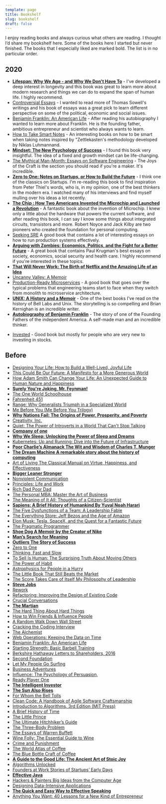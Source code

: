 ```yaml
---
template: page
title: Bookshelf
slug: bookshelf
draft: false
---
```

I enjoy reading books and always curious what others are reading. I thought I’d share my bookshelf here. Some of the books here I started but never finished. The books that I especially liked are marked bold. The list is in no particular order.

## 2020
* [**Lifespan: Why We Age - and Why We Don't Have To**](https://www.amazon.com/Lifespan-audiobook/dp/B07QGH1Q43) - I've developed a deep interest in longevity and this book was great to learn more about modern research and things we can do to expand the span of human life. I highly recommend.
* [Controversial Essays](https://www.amazon.com/Controversial-Essays-Hoover-Institution-Publication-ebook/dp/B001E52S96) - I wanted to read more of Thomas Sowell's writings and his book of essays was a great pick to learn different perspective on some of the political, economic and social issues.
* [Benjamin Franklin: An American Life](https://www.amazon.com/Benjamin-Franklin-An-American-Life/dp/B004VLETYM/) - After reading his autobiography I wanted to learn more about Franklin. He is the founding father, ambitious entrepreneur and scientist who always wants to learn.
* [How to Take Smart Notes](https://www.amazon.com/How-Take-Smart-Notes-Nonfiction-ebook/dp/B06WVYW33Y) - An interesting books on how to be smart when taking notes inspired by  "Zettlekasten's methodology developed by Niklas Luhmannand.
* [**Mindset: The New Psychology of Success**](https://www.amazon.com/dp/B000FCKPHG/ref=dp-kindle-redirect?_encoding=UTF8&btkr=1) - I found this book very insightful. The idea of a fixed and growth mindset can be life-changing.
* [The Mythical Man-Month: Essays on Software Engineering](https://www.amazon.com/Mythical-Man-Month-Anniversary-Software-Engineering-ebook-dp-B00B8USS14/dp/B00B8USS14/ref=mt_kindle?_encoding=UTF8&me=&qid=1590876430) - The Joys of the Craft is the section you should read if you're a maker. It's incredible.
* [**Zero to One: Notes on Startups, or How to Build the Future**](https://www.amazon.com/Zero-One-Notes-Startups-Future/dp/0804139296) - I think one of the classics on Startups. I'm re-reading this book to find inspiration from Peter Thiel's words, who is, in my opinion, one of the best thinkers in the modern era. I watched many of his interviews and find myself mulling over his ideas a lot recently.
* [**The Chip : How Two Americans Invented the Microchip and Launched a Revolution**](https://www.goodreads.com/book/show/8130575) - A fantastic book about the invention of Microchip. I knew only a little about the hardware that powers the current software, and after reading this book, I can say I know some things about integrated circuits, transistors and more. Robert Noyce and Jack Kilby are two pioneers who created the foundation for personal computing.
* [Seeking SRE](https://www.amazon.com/_/dp/1491978864?tag=oreilly20-20) A good book that contains a lot of interesting essays on how to run production systems effectively.
* [**Arguing with Zombies: Economics, Politics, and the Fight for a Better Future**](https://www.amazon.com/Arguing-Zombies-Economics-Politics-Better-ebook/dp/B07TL1WCCM) - A great book that contains  Paul Krugman's best essays on society, economics, social security and health care. I highly recommend if you're interested in these topics.
* [**That Will Never Work: The Birth of Netflix and the Amazing Life of an Idea**](https://www.amazon.com/That-Will-Never-Work-Netflix/dp/B07X7JH5ZH)
* [Uncanny Valley: A Memoir](https://www.amazon.com/Uncanny-Valley-Memoir-Anna-Wiener-ebook/dp/B07QYHLP97)
* [Production-Ready Microservices](https://www.amazon.com/Production-Ready-Microservices-Standardized-Engineering-Organization-ebook/dp/B01N48GFCQ) - A good book that goes over the typical problems that  engineering teams start to face when they switch from monolith to microservice architecture.
* [**UNIX: A History and a Memoir**](https://www.amazon.com/UNIX-History-Memoir-Brian-Kernighan/dp/1695978552/) - One of the best books I've read on the history of Bell Labs and Unix. The storytelling is so compelling and Brian Kernighan is an incredible writer.
* [**Autobiography of Benjamin Franklin**](https://www.amazon.com/Autobiography-Benjamin-Franklin/dp/1989201636) - The story of one of the Founding Fathers of the independent America. A self-made man and an incredible thinker.
- [Invested](https://www.amazon.com/Invested-Warren-Buffett-Charlie-Emotions/dp/0062672649) - Good book but mostly for people who are very new to investing in stocks.

## Before
* [Designing Your Life: How to Build a Well-Lived, Joyful Life](https://www.amazon.com/Designing-Your-Life-Well-Lived-Joyful/dp/1101875321)
* [This Could Be Our Future: A Manifesto for a More Generous World ](https://www.amazon.com/This-Could-Our-Future-Manifesto/dp/0525560823)
* [How Adam Smith Can Change Your Life: An Unexpected Guide to Human Nature and Happiness](https://www.amazon.com/Adam-Smith-Change-Your-Life/dp/1591847958)
* [**Surely You're Joking, Mr. Feynman!**](https://www.audible.com/pd/Surely-Youre-Joking-Mr-Feynman-Audiobook/B002V5D7IE)
* [The One World Schoolhouse](https://www.audible.com/pd/The-One-World-Schoolhouse-Audiobook/B009HVNGQI)
* [Fahrenheit 451](https://www.amazon.com/Fahrenheit-451-Ray-Bradbury/dp/1451673310/)
* [Range: Why Generalists Triumph in a Specialized World](https://www.amazon.com/Range-Generalists-Triumph-Specialized-World/dp/0735214484/)
* [Me Before You (Me Before You Trilogy)](https://www.amazon.com/gp/product/0143124544/ref=ppx_yo_dt_b_asin_title_o03_s00?ie=UTF8&psc=1)
* [**Why Nations Fail: The Origins of Power, Prosperity, and Poverty**](https://www.amazon.com/Why-Nations-Fail-Origins-Prosperity/dp/0307719219/ref=tmm_hrd_swatch_0?_encoding=UTF8&qid=1568468603&sr=1-1)
* [Creativity, Inc.](https://www.amazon.com/Creativity-Inc-Overcoming-Unseen-Inspiration/dp/B00IPJTQQW/ref=sr_1_1?crid=3F5T94UNJE30C&keywords=creativity+inc&qid=1568468535&s=audible&sprefix=creatv%2Caudible%2C135&sr=1-1)
* [Quiet: The Power of Introverts in a World That Can't Stop Talking](https://www.amazon.com/Quiet-Power-Introverts-World-Talking/dp/0307352153/ref=sr_1_1?keywords=quiet&qid=1568468469&s=gateway&sr=8-1)
* [**Company of one**](https://www.amazon.com/Company-One-Staying-Small-Business/dp/B07KFNRRTS/ref=sr_1_1?crid=1V5TMGKEP5221&keywords=company+of+one&qid=1568468493&s=gateway&sprefix=company+of+%2Caps%2C128&sr=8-1)
* [**Why We Sleep: Unlocking the Power of Sleep and Dreams**](https://www.amazon.com/Why-We-Sleep-Unlocking-Dreams/dp/1501144324/)
* [Kubernetes: Up and Running: Dive into the Future of Infrastructure](https://www.amazon.com/gp/product/1491935677/ref=ppx_yo_dt_b_asin_title_o09__o00_s00?ie=UTF8&psc=1)
* [**Poor Charlie’s Almanack The Wit and Wisdom of Charles T. Munger**](https://www.amazon.com/Poor-Charlies-Almanack-Charles-Expanded/dp/1578645018/ref=sr_1_1?ie=UTF8&qid=1529851227&sr=8-1&keywords=poor+charlies+almanack)
* [**The Dream Machine A remarkable story about the history of computing**](https://www.amazon.com/Dream-Machine-M-Mitchell-Waldrop/dp/1732265119/ref=pd_lpo_sbs_14_img_0?_encoding=UTF8&psc=1&refRID=2GHBJGBQXMPP6Z3432FA)
* [Art of Living The Classical Manual on Virtue, Happiness, and Effectiveness](https://www.amazon.com/Art-Living-Classical-Happiness-Effectiveness/dp/0061286052/ref=sr_1_2?s=books&ie=UTF8&qid=1529851270&sr=1-2&keywords=Art+of+Living%3A&dpID=411DqwCRRTL&preST=_SY291_BO1,204,203,200_QL40_&dpSrc=srch)
* [**Bigger Leaner Stronger**](https://www.amazon.com/Bigger-Leaner-Stronger-Building-Ultimate/dp/1938895304?SubscriptionId=AKIAJZ4W3VV6KJQEHGSA&tag=booknshelf048-20&linkCode=xm2&camp=2025&creative=165953&creativeASIN=1938895304)
* [Nonviolent Communication](https://www.audible.com/pd/Nonviolent-Communication-Audiobook/B00TJJNSQG?qid=1533403706&sr=sr_1_1&ref=a_search_c3_lProduct_1_1&pf_rd_p=e81b7c27-6880-467a-b5a7-13cef5d729fe&pf_rd_r=BAEHZX0SJCPW78K7ZGZC)
* [Principles: Life and Work](https://www.amazon.com/Principles-Life-Work-Ray-Dalio/dp/1501124021/ref=sr_1_1_sspa?s=books&ie=UTF8&qid=1529851298&sr=1-1-spons&keywords=Principles%3A+Life+and+Work&psc=1)
* [Rich Dad Poor Dad](https://www.amazon.com/Rich-Dad-Poor-Teach-Middle/dp/1612680178/ref=sr_1_1?s=books&ie=UTF8&qid=1529851310&sr=1-1&keywords=rich+dad+poor+dad)
* [The Personal MBA: Master the Art of Business](https://www.amazon.com/Personal-MBA-Master-Art-Business/dp/1591845572/ref=sr_1_1?s=books&ie=UTF8&qid=1529851322&sr=1-1&keywords=the+personal+mba&dpID=51mf7GV21IL&preST=_SY291_BO1,204,203,200_QL40_&dpSrc=srch)
* [The Meaning of It All: Thoughts of a Citizen-Scientist](https://www.amazon.com/Meaning-All-Thoughts-Citizen-Scientist/dp/0465023940/ref=sr_1_1?s=books&ie=UTF8&qid=1529851372&sr=1-1&keywords=the+meaning+of+it+all&dpID=51OZWVtR7CL&preST=_SY291_BO1,204,203,200_QL40_&dpSrc=srch)
* [**Sapiens: A Brief History of Humankind By Yuval Noah Harari**](https://www.amazon.com/Sapiens-Brief-History-Humankind/dp/B0741F3M7C/ref=sr_1_1?s=books&ie=UTF8&qid=1529851384&sr=1-1&keywords=sapiens)
* [The Five Dysfunctions of a Team: A Leadership Fable](https://www.amazon.com/Five-Dysfunctions-Team-Leadership-Fable/dp/B000079XXR/ref=sr_1_1?s=books&ie=UTF8&qid=1529851396&sr=1-1&keywords=the+five+dysfunctions+of+a+team)
* [The Everything Store: Jeff Bezos and the Age of Amazon](https://www.amazon.com/Everything-Store-Jeff-Bezos-Amazon/dp/B00FJFJOLC/ref=sr_1_1?s=books&ie=UTF8&qid=1529851412&sr=1-1&keywords=the+everything+store)
* [Elon Musk: Tesla, SpaceX, and the Quest for a Fantastic Future](https://www.amazon.com/Elon-Musk-SpaceX-Fantastic-Future/dp/B00UVY52JO/ref=sr_1_1?s=books&ie=UTF8&qid=1529851424&sr=1-1&keywords=elon+musk)
* [The Pragmatic Programmer](https://www.amazon.com/Pragmatic-Programmer-Journeyman-Master/dp/020161622X/ref=sr_1_1?s=books&ie=UTF8&qid=1529851439&sr=1-1&keywords=the+pragmatic+programmer)
* [**Shoe Dog A Memoir by the Creator of Nike**](https://www.amazon.com/Shoe-Dog-Memoir-Creator-Nike-ebook/dp/B0176M1A44/ref=sr_1_1?s=books&ie=UTF8&qid=1529851452&sr=1-1&keywords=show+dog)
* [**Man’s Search for Meaning**](https://www.amazon.com/Mans-Search-Meaning-Viktor-Frankl/dp/080701429X/ref=sr_1_1?s=books&ie=UTF8&qid=1529851472&sr=1-1&keywords=man%27s+search+for+meaning)
* [**Outliers The Story of Success**](https://www.amazon.com/Outliers-Story-Success-Malcolm-Gladwell/dp/0316017930/ref=sr_1_1?s=books&ie=UTF8&qid=1529851483&sr=1-1&keywords=outliers+malcolm+gladwell)
* [Zero to One](https://www.amazon.com/Lean-Startup-Entrepreneurs-Continuous-Innovation/dp/B005MM7HY8/ref=sr_1_4?s=books&ie=UTF8&qid=1529851503&sr=1-4&keywords=zero+to+one)
* [Thinking, Fast and Slow](https://www.amazon.com/Thinking-Fast-and-Slow/dp/B005Z9GAJG/ref=sr_1_1?s=books&ie=UTF8&qid=1529851527&sr=1-1&keywords=thinking+fast+and+slow)
* [To Sell Is Human: The Surprising Truth About Moving Others](https://www.amazon.com/Sell-Human-Surprising-Moving-Others/dp/1594631905/ref=sr_1_1?crid=35CD0Y8U6N2I0&keywords=to+sell+is+human+by+daniel+pink&qid=1568468851&s=gateway&sprefix=to+sell+i%2Caps%2C141&sr=8-1)
* [The Power of Habit](https://www.amazon.com/Power-Habit-What-Life-Business/dp/B007EJSMC8/ref=sr_1_1?s=books&ie=UTF8&qid=1529851538&sr=1-1&keywords=the+power+of+habit&dpID=51ejXdSceNL&preST=_SX342_QL70_&dpSrc=srch)
* [Astrophysics for People in a Hurry](https://www.amazon.com/Astrophysics-People-Hurry/dp/B06XB2PX7G/ref=sr_1_1?ie=UTF8&qid=1529851562&sr=8-1&keywords=astrophysics+for+people+in+a+hurry)
* [The Little Book That Still Beats the Market](https://www.amazon.com/Little-Book-Still-Beats-Market/dp/0470624159/ref=sr_1_1?ie=UTF8&qid=1529851588&sr=8-1&keywords=the+little+book+that+still+beats+the+market)
* [The Score Takes Care of Itself My Philosophy of Leadership](https://www.amazon.com/Score-Takes-Care-Itself-Philosophy-ebook/dp/B002G54Y04/ref=sr_1_3?s=books&ie=UTF8&qid=1529851600&sr=1-3&keywords=The+Score+Takes+Care+of+Itself)
* [**Steve Jobs**](https://www.amazon.com/Steve-Jobs/dp/B005YUDWD8/ref=sr_1_5?s=books&ie=UTF8&qid=1529851645&sr=1-5&keywords=steve+jobs)
* [Rework](https://www.amazon.com/Rework-Change-Way-Work-Forever/dp/0091929784/ref=sr_1_1?s=books&ie=UTF8&qid=1529851679&sr=1-1&keywords=rework&refinements=p_n_feature_browse-bin%3A2656022011)
* [Refactoring: Improving the Design of Existing Code](https://www.amazon.com/Refactoring-Improving-Design-Existing-Code/dp/0201485672/ref=sr_1_1?s=books&ie=UTF8&qid=1529851691&sr=1-1&keywords=refactoring%3A+improving+the+design)
* [Crucial Conversations](https://www.amazon.com/Crucial-Conversations-Talking-Stakes-Second/dp/0071771328/ref=sr_1_3?s=books&ie=UTF8&qid=1529851704&sr=1-3&keywords=crucial+conversations)
* [**The Martian**](https://www.amazon.com/Unknown-The-Martian/dp/B00B5HO5XA/ref=sr_1_1?s=books&ie=UTF8&qid=1529851715&sr=1-1&keywords=the+martian)
* [The Hard Thing About Hard Things](https://www.amazon.com/Hard-Thing-About-Things-Building/dp/B00I0A6HUO/ref=sr_1_1?s=books&ie=UTF8&qid=1529851735&sr=1-1&keywords=the+hard+thing+about+hard+things)
* [How to Win Friends & Influence People](https://www.amazon.com/How-Win-Friends-Influence-People/dp/B0006IU7JK/ref=sr_1_1?s=books&ie=UTF8&qid=1529851754&sr=1-1&keywords=how+to+win+friends+and+influence+people)
* [A Random Walk Down Wall Street](https://www.amazon.com/Random-Walk-down-Wall-Street/dp/0393352242/ref=sr_1_1?s=books&ie=UTF8&qid=1529851772&sr=1-1&keywords=a+random+walk+down+wall+street)
* [Cracking the Coding Interview](https://www.amazon.com/Cracking-Coding-Interview-Programming-Questions/dp/0984782850/ref=sr_1_3?s=books&ie=UTF8&qid=1529851788&sr=1-3&keywords=cracking+the+coding+interview)
* [The Alchemist](https://www.amazon.com/Alchemist-Paulo-Coelho/dp/0062315005/ref=sr_1_1?s=books&ie=UTF8&qid=1529851798&sr=1-1&keywords=the+alchemist)
* [Web Operations: Keeping the Data on Time](https://www.amazon.com/Web-Operations-Keeping-Data-Time/dp/1449377440/ref=sr_1_1?s=books&ie=UTF8&qid=1529851808&sr=1-1&keywords=web+operations)
* [Benjamin Franklin: An American Life](https://www.amazon.com/Benjamin-Franklin-American-Walter-Isaacson/dp/074325807X/ref=sr_1_3?s=books&ie=UTF8&qid=1529851818&sr=1-3&keywords=benjamin+franklin)
* [Starting Strength: Basic Barbell Training](https://www.amazon.com/Starting-Strength-Basic-Barbell-Training/dp/0982522738/ref=sr_1_1?s=books&ie=UTF8&qid=1529851830&sr=1-1&keywords=starting+strength)
* [Berkshire Hathaway Letters to Shareholders, 2016](https://www.amazon.com/Berkshire-Hathaway-Letters-Shareholders-2017-ebook/dp/B00DUM1W3E/ref=sr_1_1?s=books&ie=UTF8&qid=1529851841&sr=1-1&keywords=Berkshire+Hathaway+Letters+to+Shareholders%2C+2016)
* [Second Foundation](https://www.amazon.com/Second-Foundation-Isaac-Asimov-ebook/dp/B000FC1PWU/ref=sr_1_5?s=books&ie=UTF8&qid=1529851854&sr=1-5&keywords=foundation+asimov)
* [Let My People Go Surfing](https://www.amazon.com/Let-People-Surfing-Education-Businessman-Including/dp/0143109677/ref=sr_1_1?s=books&ie=UTF8&qid=1529851883&sr=1-1&keywords=let+me+people+go+surfing&dpID=51EoJO-3VhL&preST=_SY344_BO1,204,203,200_QL70_&dpSrc=srch)
* [Business Adventures](https://www.amazon.com/Business-Adventures-Twelve-Classic-Street/dp/1497644895/ref=sr_1_1?s=books&ie=UTF8&qid=1529851896&sr=1-1&keywords=business+adventures)
* [Influence: The Psychology of Persuasion,](https://www.amazon.com/Influence-Psychology-Persuasion-Robert-Cialdini/dp/006124189X/ref=sr_1_1?s=books&ie=UTF8&qid=1529851906&sr=1-1&keywords=influence)
* [Ready Player One](https://www.amazon.com/Ready-Player-One-Ernest-Cline/dp/0307887448/ref=sr_1_3?s=books&ie=UTF8&qid=1529851916&sr=1-3&keywords=ready+player+one)
* [**The Intelligent Investor**](https://www.amazon.com/Intelligent-Investor-Classic-Value-Investing/dp/0060752610/ref=tmm_hrd_swatch_0?_encoding=UTF8&qid=1529851938&sr=1-3)
* [**The Sun Also Rises**](https://www.amazon.com/Sun-Also-Rises-Ernest-Hemingway/dp/0743297334/ref=sr_1_1_sspa?s=books&ie=UTF8&qid=1529851967&sr=1-1-spons&keywords=the+sun+also+rises&psc=1)
* [For Whom the Bell Tolls](https://www.amazon.com/Whom-Bell-Tolls-Ernest-Hemingway/dp/0684803356/ref=sr_1_1?s=books&ie=UTF8&qid=1529851979&sr=1-1&keywords=For+Whom+the+Bell+Tolls)
* [Clean Code: A Handbook of Agile Software Craftsmanship](https://www.amazon.com/Clean-Code-Handbook-Software-Craftsmanship/dp/0132350882/ref=sr_1_1?s=books&ie=UTF8&qid=1529851993&sr=1-1&keywords=clean+code)
* [Introduction to Algorithms, 3rd Edition (MIT Press)](https://www.amazon.com/Introduction-Algorithms-3rd-MIT-Press/dp/0262033844/ref=sr_1_4?s=books&ie=UTF8&qid=1529852007&sr=1-4&keywords=introduction+to+algorithms)
* [A Brief History of Time](https://www.amazon.com/Brief-History-Time-Stephen-Hawking/dp/0553380168/ref=sr_1_1?ie=UTF8&qid=1529852025&sr=8-1&keywords=a+brief+history+of+time)
* [The Little Prince](https://www.amazon.com/Little-Prince-Antoine-Saint-Exup%C3%A9ry/dp/0156012197/ref=sr_1_1?s=books&ie=UTF8&qid=1529852035&sr=1-1&keywords=the+little+prince)
* [The Ultimate Hitchhiker’s Guide](https://www.amazon.com/Ultimate-Hitchhikers-Guide-Galaxy/dp/0345453743/ref=sr_1_1?s=books&ie=UTF8&qid=1529852046&sr=1-1&keywords=The+Ultimate+Hitchhiker%27s+Guide)
* [The Three-Body Problem](https://www.amazon.com/gp/product/B00IQO403K/ref=x_gr_w_glide_bb?ie=UTF8&tag=x_gr_w_glide_bb-20&linkCode=as2&camp=1789&creative=9325&creativeASIN=B00IQO403K&SubscriptionId=1MGPYB6YW3HWK55XCGG2)
* [The Essays of Warren Buffett](https://www.amazon.com/gp/product/1611634091/ref=x_gr_w_glide_bb?ie=UTF8&tag=x_gr_w_glide_bb-20&linkCode=as2&camp=1789&creative=9325&creativeASIN=1611634091&SubscriptionId=1MGPYB6YW3HWK55XCGG2)
* [Wine Folly: The Essential Guide to Wine](https://www.amazon.com/Wine-Folly-Essential-Guide/dp/1592408990/ref=sr_1_1?s=books&ie=UTF8&qid=1529852062&sr=1-1&keywords=Wine+Folly%3A+The+Essential+Guide+to+Wine)
* [Crime and Punishment](https://www.amazon.com/Crime-Punishment-Fyodor-Dostoyevsky/dp/0486415872/ref=sr_1_1_sspa?s=books&ie=UTF8&qid=1529852073&sr=1-1-spons&keywords=crime+and+punishment&psc=1)
* [The World Atlas of Coffee](https://www.amazon.com/World-Atlas-Coffee-Explored-Explained/dp/1770854703/ref=sr_1_3?s=books&ie=UTF8&qid=1529852083&sr=1-3&keywords=The+World+Atlas+of+Coffee&dpID=51lE3pNPGRL&preST=_SX218_BO1,204,203,200_QL40_&dpSrc=srch)
* [The Blue Bottle Craft of Coffee](https://www.amazon.com/Blue-Bottle-Craft-Coffee-Roasting/dp/1607741180/ref=sr_1_1?s=books&ie=UTF8&qid=1529852097&sr=1-1&keywords=the+blue+bottle+craft+of+coffee)
* [**A Guide to the Good Life: The Ancient Art of Stoic Joy**](https://www.amazon.com/Guide-Good-Life-Ancient-Stoic/dp/0195374614/ref=sr_1_2?ie=UTF8&qid=1546089218&sr=8-2&keywords=guide+to+a+good+life)
* [Algorithms Unlocked](https://www.amazon.com/Algorithms-Unlocked-Press-Thomas-Cormen/dp/0262518805/ref=la_B000AQ24AS_1_3?s=books&ie=UTF8&qid=1529852141&sr=1-3)
* [Founders at Work Stories of Startups’ Early Days](https://www.amazon.com/Founders-Work-Stories-Startups-Early/dp/1430210788/ref=sr_1_1?s=books&ie=UTF8&qid=1529852164&sr=1-1&keywords=founders+at+work)
* [**Effective Java**](https://www.amazon.com/Effective-Java-3rd-Joshua-Bloch/dp/0134685997/ref=sr_1_1?s=books&ie=UTF8&qid=1529852175&sr=1-1&keywords=effective+java)
* [Hackers & Painters Big Ideas from the Computer Age](https://www.amazon.com/Hackers-Painters-Big-Ideas-Computer/dp/1449389554/ref=sr_1_1?s=books&ie=UTF8&qid=1529852189&sr=1-1&keywords=hackers+and+painters)
* [Designing Data-Intensive Applications](https://www.amazon.com/Designing-Data-Intensive-Applications-Reliable-Maintainable/dp/1449373321/ref=sr_1_1?ie=UTF8&qid=1542552010&sr=8-1&keywords=designing+data-intensive+applications)
* [**The Quick and Easy Way to Effective Speaking**](https://www.amazon.com/Quick-Easy-Way-Effective-Speaking/dp/0671724002/ref=sr_1_1?ie=UTF8&qid=1544988725&sr=8-1&keywords=the+quick+and+easy+way+to+effective+speaking+by+dale+carnegie)
* [Anything You Want: 40 Lessons for a New Kind of Entrepreneur](https://www.amazon.com/gp/product/B00SI0B5FS/ref=oh_aui_search_detailpage?ie=UTF8&psc=1)
